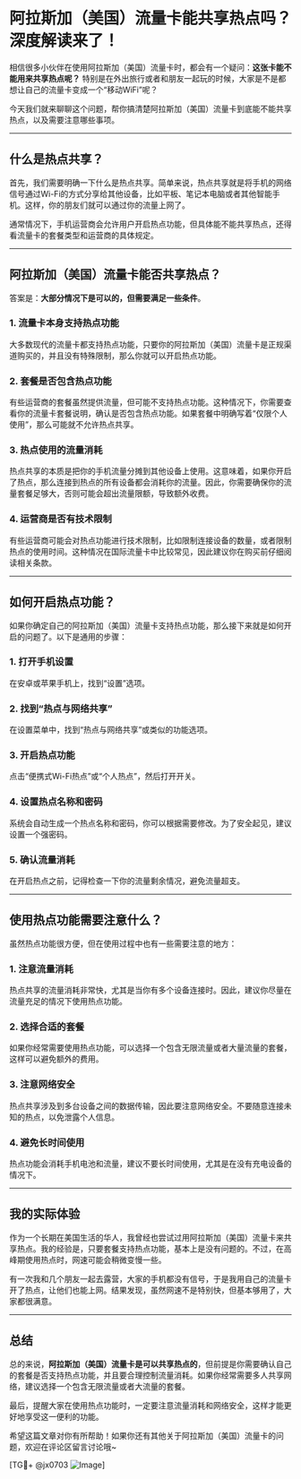 # 阿拉斯加（美国）流量卡能共享热点吗？深度解读来了！

相信很多小伙伴在使用阿拉斯加（美国）流量卡时，都会有一个疑问：**这张卡能不能用来共享热点呢？** 特别是在外出旅行或者和朋友一起玩的时候，大家是不是都想让自己的流量卡变成一个“移动WiFi”呢？

今天我们就来聊聊这个问题，帮你搞清楚阿拉斯加（美国）流量卡到底能不能共享热点，以及需要注意哪些事项。

---

## 什么是热点共享？

首先，我们需要明确一下什么是热点共享。简单来说，热点共享就是将手机的网络信号通过Wi-Fi的方式分享给其他设备，比如平板、笔记本电脑或者其他智能手机。这样，你的朋友们就可以通过你的流量上网了。

通常情况下，手机运营商会允许用户开启热点功能，但具体能不能共享热点，还得看流量卡的套餐类型和运营商的具体规定。

---

## 阿拉斯加（美国）流量卡能否共享热点？

答案是：**大部分情况下是可以的，但需要满足一些条件**。

### 1. **流量卡本身支持热点功能**
大多数现代的流量卡都支持热点功能，只要你的阿拉斯加（美国）流量卡是正规渠道购买的，并且没有特殊限制，那么你就可以开启热点功能。

### 2. **套餐是否包含热点功能**
有些运营商的套餐虽然提供流量，但可能不支持热点功能。这种情况下，你需要查看你的流量卡套餐说明，确认是否包含热点功能。如果套餐中明确写着“仅限个人使用”，那么可能就不允许热点共享。

### 3. **热点使用的流量消耗**
热点共享的本质是把你的手机流量分摊到其他设备上使用。这意味着，如果你开启了热点，那么连接到热点的所有设备都会消耗你的流量。因此，你需要确保你的流量套餐足够大，否则可能会超出流量限额，导致额外收费。

### 4. **运营商是否有技术限制**
有些运营商可能会对热点功能进行技术限制，比如限制连接设备的数量，或者限制热点的使用时间。这种情况在国际流量卡中比较常见，因此建议你在购买前仔细阅读相关条款。

---

## 如何开启热点功能？

如果你确定自己的阿拉斯加（美国）流量卡支持热点功能，那么接下来就是如何开启的问题了。以下是通用的步骤：

### 1. 打开手机设置
在安卓或苹果手机上，找到“设置”选项。

### 2. 找到“热点与网络共享”
在设置菜单中，找到“热点与网络共享”或类似的功能选项。

### 3. 开启热点功能
点击“便携式Wi-Fi热点”或“个人热点”，然后打开开关。

### 4. 设置热点名称和密码
系统会自动生成一个热点名称和密码，你可以根据需要修改。为了安全起见，建议设置一个强密码。

### 5. 确认流量消耗
在开启热点之前，记得检查一下你的流量剩余情况，避免流量超支。

---

## 使用热点功能需要注意什么？

虽然热点功能很方便，但在使用过程中也有一些需要注意的地方：

### 1. **注意流量消耗**
热点共享的流量消耗非常快，尤其是当你有多个设备连接时。因此，建议你尽量在流量充足的情况下使用热点功能。

### 2. **选择合适的套餐**
如果你经常需要使用热点功能，可以选择一个包含无限流量或者大量流量的套餐，这样可以避免额外的费用。

### 3. **注意网络安全**
热点共享涉及到多台设备之间的数据传输，因此要注意网络安全。不要随意连接未知的热点，以免泄露个人信息。

### 4. **避免长时间使用**
热点功能会消耗手机电池和流量，建议不要长时间使用，尤其是在没有充电设备的情况下。

---

## 我的实际体验

作为一个长期在美国生活的华人，我曾经也尝试过用阿拉斯加（美国）流量卡来共享热点。我的经验是，只要套餐支持热点功能，基本上是没有问题的。不过，在高峰期使用热点时，网速可能会稍微变慢一些。

有一次我和几个朋友一起去露营，大家的手机都没有信号，于是我用自己的流量卡开了热点，让他们也能上网。结果发现，虽然网速不是特别快，但基本够用了，大家都很满意。

---

## 总结

总的来说，**阿拉斯加（美国）流量卡是可以共享热点的**，但前提是你需要确认自己的套餐是否支持热点功能，并且要合理控制流量消耗。如果你经常需要多人共享网络，建议选择一个包含无限流量或者大流量的套餐。

最后，提醒大家在使用热点功能时，一定要注意流量消耗和网络安全，这样才能更好地享受这一便利的功能。

希望这篇文章对你有所帮助！如果你还有其他关于阿拉斯加（美国）流量卡的问题，欢迎在评论区留言讨论哦~

[TG💪+ @jx0703 ![Image](https://github.com/user-attachments/assets/dbca1d08-cadb-493c-b0ec-ad6f7a83f270)]